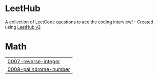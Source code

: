 # LeetHub
A collection of LeetCode questions to ace the coding interview! - Created using [LeetHub v2](https://github.com/arunbhardwaj/LeetHub-2.0)


# Math
|  |
| ------- |
| [0007-reverse-integer](https://github.com/ayush-1510/LeetHub/tree/master/0007-reverse-integer) |
| [0009-palindrome-number](https://github.com/ayush-1510/LeetHub/tree/master/0009-palindrome-number) |